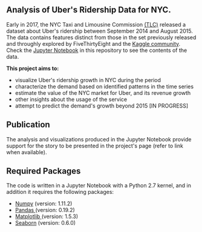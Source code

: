 ## **Analysis of Uber's Ridership Data for NYC.**

Early in 2017, the NYC Taxi and Limousine Commission [(TLC)](http://www.nyc.gov/html/tlc/html/about/trip_record_data.shtml) released a dataset about Uber's ridership between September 2014 and August 2015. The data contains features distinct from those in the set previously released and throughly explored by FiveThirtyEight and the [Kaggle community](https://www.kaggle.com/fivethirtyeight/uber-pickups-in-new-york-city). Check the [Jupyter Notebook](https://github.com/geoninja/Uber-Data-Analysis/blob/master/NYC_Uber_Rides.ipynb) in this repository to see the contents of the data. 


**This project aims to:**
* visualize Uber's ridership growth in NYC during the period
* characterize the demand based on identified patterns in the time series
* estimate the value of the NYC market for Uber, and its revenue growth
* other insights about the usage of the service
* attempt to predict the demand's growth beyond 2015 [IN PROGRESS]


## **Publication**
The analysis and visualizations produced in the Jupyter Notebook provide support for the story to be presented in the project's page (refer to link when available).



## **Required Packages**

The code is written in a Jupyter Notebook with a Python 2.7 kernel, and in addition it requires the following packages:

* [Numpy](http://numpy.org) (version: 1.11.2)
* [Pandas ](http://pandas.pydata.org)(version: 0.19.2)
* [Matplotlib ](http://matplotlib.org)(version: 1.5.3)
* [Seaborn](http://seaborn.pydata.org) (version: 0.6.0)



